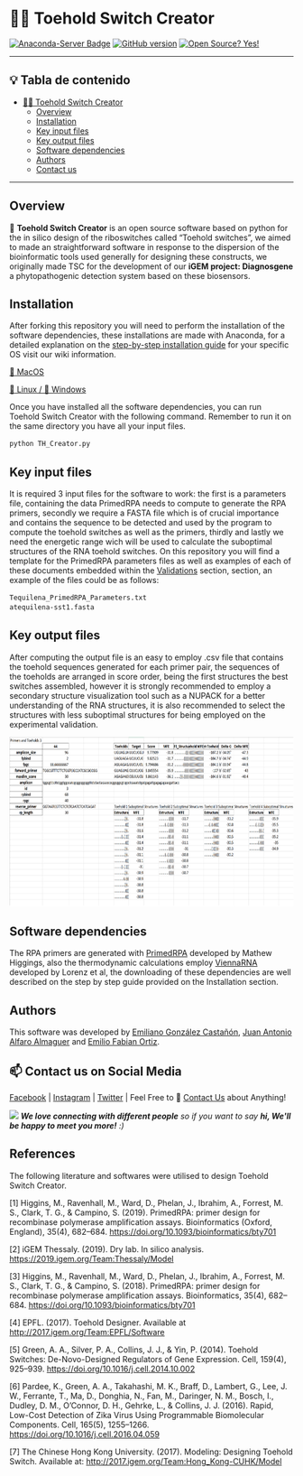 # 👩‍💻 Toehold Switch Creator
[![Anaconda-Server Badge](https://anaconda.org/bioconda/primedrpa/badges/license.svg)]() [![GitHub version](https://badge.fury.io/gh/Naereen%2FStrapDown.js.svg)](https://github.com/iGEM-Tec-Monterrey/ToeholdSwitchCreator)
[![Open Source? Yes!](https://badgen.net/badge/Open%20Source%20%3F/Yes%21/blue?icon=github)](https://github.com/iGEM-Tec-Monterrey/ToeholdSwitchCreator)

-----
## 💡 Tabla de contenido
- [👩‍💻 Toehold Switch Creator](#-toehold-switch-creator)
  - [Overview](#overview)
  - [Installation](#installation)
  - [Key input files](#key-input-files)
  - [Key output files](#key-output-files)
  - [Software dependencies](#software-dependencies)
  - [Authors](#authors)
  - [Contact us](#-contact-us-on-social-media)
------
## Overview
🐍 **Toehold Switch Creator** is an open source software based on python for the in silico design of the riboswitches called “Toehold switches”, we aimed to made an straightforward software in response to the dispersion of the bioinformatic tools used generally for designing these  constructs, we originally made TSC for the development of our **iGEM project: Diagnosgene** a phytopathogenic detection system based on these biosensors.
 
## Installation
After forking this repository you will need to perform the installation of the software dependencies, these installations are made with Anaconda, for a detailed explanation on the [step-by-step installation guide](https://github.com/iGEM-Tec-Monterrey/ToeholdSwitchCreator/wiki/Wiki) for your specific OS visit our wiki information.

[🍎 MacOS](https://github.com/iGEM-Tec-Monterrey/ToeholdSwitchCreator/wiki/Wiki)

[🐧 Linux / 🌊 Windows](https://github.com/iGEM-Tec-Monterrey/ToeholdSwitchCreator/wiki/Wiki)

Once you have installed all the software dependencies, you can run Toehold Switch Creator with the following command. Remember to run it on the same directory you have all your input files.
```bash
python TH_Creator.py
```

## Key input files

It is required 3 input files for the software to work: the first is a parameters file, containing the data PrimedRPA needs to compute to generate the RPA primers, secondly we require a FASTA file which is of  crucial importance and contains the sequence to be detected and used by the program to compute the toehold switches as well as the primers, thirdly and lastly we need the energetic range wich will be used to calculate the suboptimal structures of the RNA toehold switches. On this repository you will find a template for the PrimedRPA parameters files as well as examples of each of these documents embedded within the [Validations](https://github.com/iGEM-Tec-Monterrey/ToeholdSwitchCreator/tree/main/Applied%20Cases) section, section, an example of the files could be as follows:

```bash
Tequilena_PrimedRPA_Parameters.txt
atequilena-sst1.fasta
```
## Key output files
After computing the output file is an easy to employ .csv file that contains the toehold sequences generated for each primer pair, the sequences of the toeholds are arranged in score order, being the first structures the best switches assembled, however it is strongly recommended to employ a secondary structure visualization tool such as a NUPACK for a better understanding of the RNA structures, it is also recommended to select the structures with less suboptimal structures for being employed on the experimental validation.

<img src="https://github.com/DonOrtiz/Bio_course/blob/main/excel.png" alt="excel_image" width="650" height="300">



## Software dependencies
The RPA primers are generated with [PrimedRPA](https://github.com/MatthewHiggins2017/bioconda-PrimedRPA) developed by Mathew Higgings, also the thermodynamic calculations employ [ViennaRNA](https://github.com/ViennaRNA/ViennaRNA) developed by Lorenz et al, the downloading of these dependencies are well described on the step by step guide provided on the Installation section.



## Authors

This software was developed by [Emiliano González Castañón](https://github.com/emilianocastanon), [Juan Antonio Alfaro Almaguer](https://github.com/Juan-500Antonio) and [Emilio Fabian Ortiz](https://github.com/DonOrtiz).


## 📫 Contact us on Social Media

[Facebook](https://www.facebook.com/iGEMTec) | [Instagram](https://www.instagram.com/igemtecmty/) | [Twitter](https://twitter.com/igemtecmty) | Feel Free to 💬 [Contact Us](igemtecmonterrey@gmail.com) about Anything!


<img src="https://media.giphy.com/media/LnQjpWaON8nhr21vNW/giphy.gif" width="60"> <em><b>We love connecting with different people</b> so if you want to say <b>hi, We'll be happy to meet you more!</b> :)</em>


## References
The following literature and softwares were utilised to design Toehold Switch Creator.

[1] Higgins, M., Ravenhall, M., Ward, D., Phelan, J., Ibrahim, A., Forrest, M. S., Clark, T. G., & Campino, S. (2019). PrimedRPA: primer design for recombinase polymerase amplification assays. Bioinformatics (Oxford, England), 35(4), 682–684. https://doi.org/10.1093/bioinformatics/bty701

[2] iGEM Thessaly. (2019). Dry lab. In silico analysis. https://2019.igem.org/Team:Thessaly/Model

[3] Higgins, M., Ravenhall, M., Ward, D., Phelan, J., Ibrahim, A., Forrest, M. S., Clark, T. G., & Campino, S. (2018). PrimedRPA: primer design for recombinase polymerase amplification assays. Bioinformatics, 35(4), 682–684. https://doi.org/10.1093/bioinformatics/bty701

[4] EPFL. (2017). Toehold Designer. Available at http://2017.igem.org/Team:EPFL/Software

[5] Green, A. A., Silver, P. A., Collins, J. J., & Yin, P. (2014). Toehold Switches: De-Novo-Designed Regulators of Gene Expression. Cell, 159(4), 925–939. https://doi.org/10.1016/j.cell.2014.10.002

[6] Pardee, K., Green, A. A., Takahashi, M. K., Braff, D., Lambert, G., Lee, J. W., Ferrante, T., Ma, D., Donghia, N., Fan, M., Daringer, N. M., Bosch, I., Dudley, D. M., O’Connor, D. H., Gehrke, L., & Collins, J. J. (2016). Rapid, Low-Cost Detection of Zika Virus Using Programmable Biomolecular Components. Cell, 165(5), 1255–1266. https://doi.org/10.1016/j.cell.2016.04.059

[7] The Chinese Hong Kong University. (2017). Modeling: Designing Toehold Switch. Available at: http://2017.igem.org/Team:Hong_Kong-CUHK/Model

